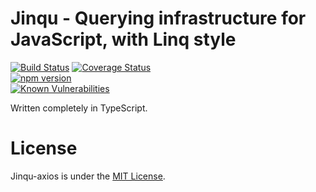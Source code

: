 # Jinqu - Querying infrastructure for JavaScript, with Linq style

[![Build Status](https://travis-ci.org/jin-qu/jinqu-axios.svg?branch=master)](https://travis-ci.org/umutozel/jinqu-axios)
[![Coverage Status](https://coveralls.io/repos/github/jin-qu/jinqu-axios/badge.svg?branch=master)](https://coveralls.io/github/jin-qu/jinqu-axios?branch=master)	
[![npm version](https://badge.fury.io/js/jinqu-axios.svg)](https://badge.fury.io/js/jinqu-axios)	
<a href="https://snyk.io/test/npm/jinqu-axios"><img src="https://snyk.io/test/npm/jinqu-axios/badge.svg" alt="Known Vulnerabilities" data-canonical-src="https://snyk.io/test/npm/jinqu-axios" style="max-width:100%;"></a>

Written completely in TypeScript.

# License
Jinqu-axios is under the [MIT License](LICENSE).
